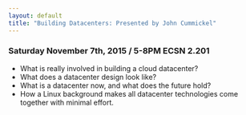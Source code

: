 ```yaml
---
layout: default
title: "Building Datacenters: Presented by John Cummickel"
---
```


### Saturday November 7th, 2015 / 5-8PM ECSN 2.201

* What is really involved in building a cloud datacenter?
* What does a datacenter design look like?
* What is a datacenter now, and what does the future hold?
* How a Linux background makes all datacenter technologies come together with minimal effort.
